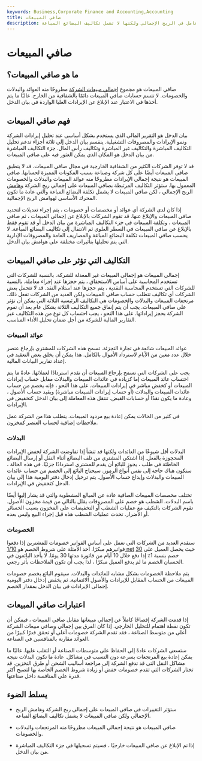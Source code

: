 ```yaml
---
keywords: Business,Corporate Finance and Accounting,Accounting
title: صافي المبيعات
description: صافي المبيعات هو نتيجة إجمالي المبيعات مطروحًا منه العوائد والبدلات والخصومات. إنها عامل في الربح الإجمالي ولكنها لا تشمل تكاليف البضائع المباعة.
---
```


# صافي المبيعات
## ما هو صافي المبيعات؟

صافي المبيعات هو مجموع [إجمالي مبيعات الشركة](/grosssales) مطروحًا منه العوائد والبدلات والخصومات. لا تتسم حسابات صافي المبيعات دائمًا بالشفافية من الخارج. غالبًا ما يتم أخذها في الاعتبار عند الإبلاغ عن الإيرادات العليا الواردة في بيان الدخل.

## فهم صافي المبيعات

بيان الدخل هو التقرير المالي الذي يستخدم بشكل أساسي عند تحليل إيرادات الشركة ونمو الإيرادات والمصروفات التشغيلية. ينقسم بيان الدخل إلى ثلاثة أجزاء تدعم تحليل التكاليف المباشرة والتكاليف غير المباشرة وتكاليف رأس المال. جزء التكاليف المباشرة من بيان الدخل هو المكان الذي يمكن العثور فيه على صافي المبيعات.

قد لا توفر الشركات الكثير من الشفافية الخارجية في مجال صافي المبيعات. قد لا ينطبق صافي المبيعات أيضًا على كل شركة وصناعة بسبب المكونات المميزة لحسابها. صافي المبيعات هو نتيجة إجمالي الإيرادات مطروحًا منه عوائد المبيعات والبدلات والخصومات المعمول بها. ستؤثر التكاليف المرتبطة بصافي المبيعات على إجمالي ربح الشركة [وهامش](/grossprofit) الربح الإجمالي ، لكن صافي المبيعات لا يشمل تكلفة البضائع المباعة والتي عادة ما تكون المحرك الأساسي لهوامش الربح الإجمالية.

إذا كان لدى الشركة أي عوائد أو مخصصات أو خصومات ، يتم إجراء تعديلات لتحديد صافي المبيعات والإبلاغ عنها. قد تقوم الشركات بالإبلاغ عن إجمالي المبيعات ، ثم صافي المبيعات ، وتكلفة المبيعات في جزء التكاليف المباشرة من بيان الدخل أو قد تقوم فقط بالإبلاغ عن صافي المبيعات في السطر العلوي ثم الانتقال إلى تكاليف البضائع المباعة. لا يحسب صافي المبيعات تكلفة البضائع المباعة والمصاريف العامة والمصروفات الإدارية التي يتم تحليلها بتأثيرات مختلفة على هوامش بيان الدخل.

## التكاليف التي تؤثر على صافي المبيعات

إجمالي المبيعات هو إجمالي المبيعات غير المعدلة للشركة. بالنسبة للشركات التي تستخدم المحاسبة على أساس الاستحقاق ، يتم حجزها عند إجراء معاملة. بالنسبة للشركات التي تستخدم المحاسبة النقدية ، يتم حجزها عند استلام النقد. قد لا تتحمل بعض الشركات أي تكاليف تتطلب حساب صافي المبيعات ولكن العديد من الشركات تفعل ذلك. مرتجعات المبيعات والبدلات والخصومات هي التكاليف الرئيسية الثلاثة التي يمكن أن تؤثر على صافي المبيعات. يجب أن يتم إنفاق جميع التكاليف الثلاثة بشكل عام بعد أن تقوم الشركة بحجز إيراداتها. على هذا النحو ، يجب احتساب كل نوع من هذه التكاليف عبر التقارير المالية للشركة من أجل ضمان تحليل الأداء المناسب.

### عوائد المبيعات

عوائد المبيعات شائعة في تجارة التجزئة. تسمح هذه الشركات للمشتري بإرجاع عنصر خلال عدد معين من الأيام لاسترداد الأموال بالكامل. هذا يمكن أن يخلق بعض التعقيد في إعداد تقارير البيانات المالية.

يجب على الشركات التي تسمح بإرجاع المبيعات أن تقدم استردادًا لعملائها. عادةً ما يتم احتساب عائد المبيعات إما كزيادة في عائدات المبيعات والبدلات مقابل حساب إيرادات المبيعات أو كخفض مباشر في إيرادات المبيعات. على هذا النحو ، فإنه يخصم من حساب عائدات المبيعات والبدلات (أو حساب إيرادات المبيعات مباشرة) ويقيد حساب الأصول ، وعادة ما يكون نقدًا أو حسابات القبض. تنتقل هذه المعاملة إلى بيان الدخل كتخفيض في الإيرادات.

في كثير من الحالات يمكن إعادة بيع مردود المبيعات. يتطلب هذا من الشركة عمل ملاحظات إضافية لحساب العنصر كمخزون.

### البدلات

البدلات أقل شيوعًا من العائدات ولكنها قد تنشأ إذا تفاوضت الشركة لخفض الإيرادات المحجوزة بالفعل. إذا اشتكى المشتري من تلف البضائع أثناء النقل أو إرسال البضائع الخاطئة في طلب ، يجوز للبائع أن يقدم للمشتري استردادًا جزئيًا. في هذه الحالة ، ستكون هناك حاجة إلى نفس أنواع الرموز. سيحتاج البائع إلى الخصم من حساب عائدات المبيعات والبدلات وإيداع حساب الأصول. يتم ترحيل إدخال دفتر اليومية هذا إلى بيان الدخل كتخفيض في الإيرادات.

تختلف مخصصات المبيعات الصافية عادة عن المبالغ المشطوبة والتي قد يشار إليها أيضًا باسم البدلات. الشطب هو خصم على المصروفات يقلل بالتالي من قيمة مخزون الأصول. تقوم الشركات بالتكيف مع عمليات الشطب أو التخفيضات على المخزون بسبب الخسائر أو الأضرار. تحدث عمليات الشطب هذه قبل إجراء البيع وليس بعده.

### الخصومات

ستقدم العديد من الشركات التي تعمل على أساس الفواتير خصومات للمشترين إذا دفعوا فواتيرهم مبكرًا. أحد الأمثلة على شروط الخصم هو [1/10 net](/1-10net30) [30](/1-10net30) حيث يحصل العميل على خصم بنسبة 1٪ إذا دفع خلال 10 أيام من فاتورة مدتها 30 يومًا. لا يأخذ البائعون في الحسبان الخصم ما لم يدفع العميل مبكرًا ، لذا يجب أن تكون الملاحظات بأثر رجعي.

يتم ملاحظة الخصومات بشكل مشابه للعائدات والبدلات. سيقوم البائع بخصم خصومات المبيعات من الحساب المقابل للإيرادات والأصول الائتمانية. ثم يخفض إدخال دفتر اليومية إجمالي الإيرادات في بيان الدخل بمقدار الخصم.

## اعتبارات صافي المبيعات

إذا قدمت الشركة إفصاحًا كاملاً عن إجمالي مبيعاتها مقابل صافي المبيعات ، فيمكن أن تكون نقطة اهتمام للتحليل الخارجي. إذا كان الفرق بين إجمالي وصافي مبيعات الشركة أعلى من متوسط الصناعة ، فقد تقدم الشركة خصومات أعلى أو تحقق قدرًا كبيرًا من العوائد مقارنة بالمنافسين في الصناعة.

ستسعى الشركات عادةً إلى الحفاظ على متوسطات الصناعة أو التغلب عليها. غالبًا ما يمكن إعادة بيع المرتجعات بسرعة دون التسبب في مشاكل. عادة ما تكون البدلات نتيجة مشاكل النقل التي قد تدفع الشركة إلى مراجعة أساليب الشحن أو طرق التخزين. قد تختار الشركات التي تقدم خصومات خفض أو زيادة شروط الخصم الخاصة بها لتصبح أكثر قدرة على المنافسة داخل صناعتها.

## يسلط الضوء

- ستؤثر التغييرات في صافي المبيعات على إجمالي ربح الشركة وهامش الربح الإجمالي ولكن صافي المبيعات لا يشمل تكاليف البضائع المباعة.

- صافي المبيعات هو نتيجة إجمالي المبيعات مطروحًا منه المرتجعات والبدلات والخصومات.

- إذا تم الإبلاغ عن صافي المبيعات خارجيًا ، فسيتم تسجيلها في جزء التكاليف المباشرة من بيان الدخل.

